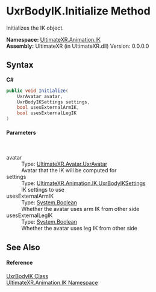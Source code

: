 # UxrBodyIK.Initialize Method 
 

Initializes the IK object.

**Namespace:**&nbsp;<a href="N_UltimateXR_Animation_IK">UltimateXR.Animation.IK</a><br />**Assembly:**&nbsp;UltimateXR (in UltimateXR.dll) Version: 0.0.0.0

## Syntax

**C#**<br />
``` C#
public void Initialize(
	UxrAvatar avatar,
	UxrBodyIKSettings settings,
	bool usesExternalArmIK,
	bool usesExternalLegIK
)
```


#### Parameters
&nbsp;<dl><dt>avatar</dt><dd>Type: <a href="T_UltimateXR_Avatar_UxrAvatar">UltimateXR.Avatar.UxrAvatar</a><br />Avatar that the IK will be computed for</dd><dt>settings</dt><dd>Type: <a href="T_UltimateXR_Animation_IK_UxrBodyIKSettings">UltimateXR.Animation.IK.UxrBodyIKSettings</a><br />IK settings to use</dd><dt>usesExternalArmIK</dt><dd>Type: <a href="https://docs.microsoft.com/dotnet/api/system.boolean" target="_blank" rel="noopener noreferrer">System.Boolean</a><br />Whether the avatar uses arm IK from other side</dd><dt>usesExternalLegIK</dt><dd>Type: <a href="https://docs.microsoft.com/dotnet/api/system.boolean" target="_blank" rel="noopener noreferrer">System.Boolean</a><br />Whether the avatar uses leg IK from other side</dd></dl>

## See Also


#### Reference
<a href="T_UltimateXR_Animation_IK_UxrBodyIK">UxrBodyIK Class</a><br /><a href="N_UltimateXR_Animation_IK">UltimateXR.Animation.IK Namespace</a><br />